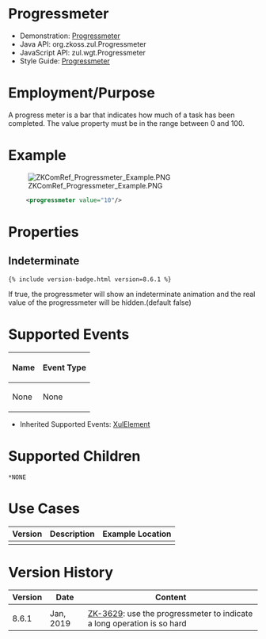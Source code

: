 

# Progressmeter

- Demonstration:
  [Progressmeter](http://www.zkoss.org/zkdemo/effects/upload_effect)
- Java API: <javadoc>org.zkoss.zul.Progressmeter</javadoc>
- JavaScript API:
  <javadoc directory="jsdoc">zul.wgt.Progressmeter</javadoc>
- Style Guide: [
  Progressmeter](ZK_Style_Guide/XUL_Component_Specification/Progressmeter)

# Employment/Purpose

A progress meter is a bar that indicates how much of a task has been
completed. The value property must be in the range between 0 and 100.

# Example

<figure>
<img src="ZKComRef_Progressmeter_Example.PNG"
title="ZKComRef_Progressmeter_Example.PNG" />
<figcaption>ZKComRef_Progressmeter_Example.PNG</figcaption>
</figure>

``` xml
     <progressmeter value="10"/>
```

# Properties

## Indeterminate

`{% include version-badge.html version=8.6.1 %}`

If true, the progressmeter will show an indeterminate animation and the
real value of the progressmeter will be hidden.(default false)

# Supported Events

<table>
<thead>
<tr class="header">
<th><center>
<p>Name</p>
</center></th>
<th><center>
<p>Event Type</p>
</center></th>
</tr>
</thead>
<tbody>
<tr class="odd">
<td><p>None</p></td>
<td><p>None</p></td>
</tr>
</tbody>
</table>

- Inherited Supported Events: [
  XulElement](ZK_Component_Reference/Base_Components/XulElement#Supported_Events)

# Supported Children

`*NONE`

# Use Cases

| Version | Description | Example Location |
|---------|-------------|------------------|
|         |             |                  |

# Version History



| Version | Date      | Content                                                                                                            |
|---------|-----------|--------------------------------------------------------------------------------------------------------------------|
|         |           |                                                                                                                    |
| 8.6.1   | Jan, 2019 | [ZK-3629](https://tracker.zkoss.org/browse/ZK-3629): use the progressmeter to indicate a long operation is so hard |


